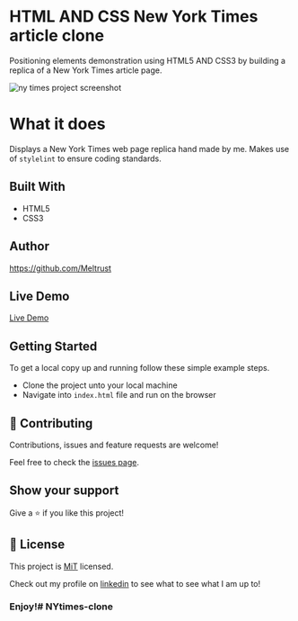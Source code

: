 # HTML AND CSS New York Times article clone

Positioning elements demonstration using HTML5 AND CSS3 by building a replica of a New York Times article page.


![ny times project screenshot](https://user-images.githubusercontent.com/57421823/74714211-ba214e80-51ef-11ea-9c06-1b288bfe5f3f.png)

# What it does

Displays a New York Times web page replica hand made by me.  Makes use of `stylelint` to ensure coding standards.

## Built With

- HTML5
- CSS3

## Author

https://github.com/Meltrust

## Live Demo

[Live Demo](https://meltrust.github.io/NYtimes-clone/)

## Getting Started

To get a local copy up and running follow these simple example steps.
- Clone the project unto your local machine
- Navigate into `index.html` file and run on the browser

## 🤝 Contributing

Contributions, issues and feature requests are welcome!

Feel free to check the [issues page](https://github.com/Meltrust/NYtimes-clone/issues).

## Show your support

Give a ⭐️ if you like this project!

## 📝 License

This project is [MiT](lic.url) licensed.


Check out my profile on [linkedin](https://www.linkedin.com/in/meltrust) to see what to see what I am up to!

### Enjoy!# NYtimes-clone

